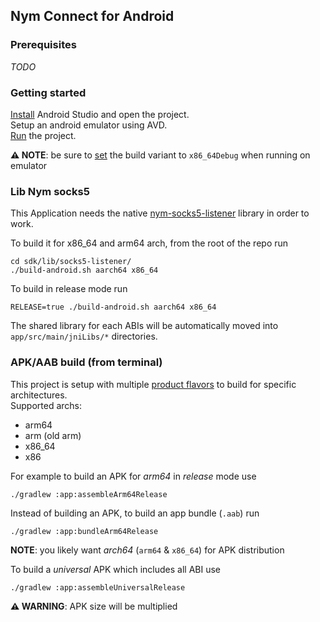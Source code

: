 ## Nym Connect for Android

### Prerequisites

_TODO_

### Getting started

[Install](https://developer.android.com/studio/install) Android Studio and open
the project.\
Setup an android emulator using AVD.\
[Run](https://developer.android.com/studio/run/emulator) the project.

**⚠ NOTE**: be sure
to [set](https://developer.android.com/studio/run#changing-variant)
the build variant to `x86_64Debug` when running on emulator

### Lib Nym socks5

This Application needs the
native [nym-socks5-listener](https://github.com/nymtech/nym/blob/develop/sdk/lib/socks5-listener/Cargo.toml)
library in order to work.

To build it for x86_64 and arm64 arch, from the root of the repo run

```shell
cd sdk/lib/socks5-listener/
./build-android.sh aarch64 x86_64
```

To build in release mode run

```shell
RELEASE=true ./build-android.sh aarch64 x86_64
```

The shared library for each ABIs will be automatically moved into
`app/src/main/jniLibs/*` directories.

### APK/AAB build (from terminal)

This project is setup with multiple [product flavors](app/build.gradle) to
build for specific architectures.\
Supported archs:

- arm64
- arm (old arm)
- x86_64
- x86

For example to build an APK for _arm64_ in _release_ mode use

```shell
./gradlew :app:assembleArm64Release
```

Instead of building an APK, to build an app bundle (`.aab`) run

```shell
./gradlew :app:bundleArm64Release
```

**NOTE**: you likely want _arch64_ (`arm64` & `x86_64`) for APK distribution

To build a _universal_ APK which includes all ABI use

```shell
./gradlew :app:assembleUniversalRelease
```

**⚠ WARNING**: APK size will be multiplied
